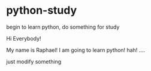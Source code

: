 # python-study
begin to learn python, do something for study


Hi Everybody!

My name is Raphael! I am going to learn python!
hah!
....

just modify something